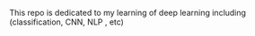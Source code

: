 This repo is dedicated to my learning of deep learning including (classification, CNN, NLP , etc)
 
